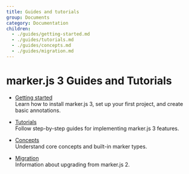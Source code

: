 ```yaml
---
title: Guides and tutorials
group: Documents
category: Documentation
children:
  - ./guides/getting-started.md
  - ./guides/tutorials.md
  - ./guides/concepts.md
  - ./guides/migration.md
---
```


# marker.js 3 Guides and Tutorials

- [Getting started](./guides/getting-started.md)  
  Learn how to install marker.js 3, set up your first project, and create basic annotations.

- [Tutorials](./guides/tutorials.md)  
  Follow step-by-step guides for implementing marker.js 3 features.

- [Concepts](./guides/concepts.md)  
  Understand core concepts and built-in marker types.

- [Migration](./guides/migration.md)  
  Information about upgrading from marker.js 2.
